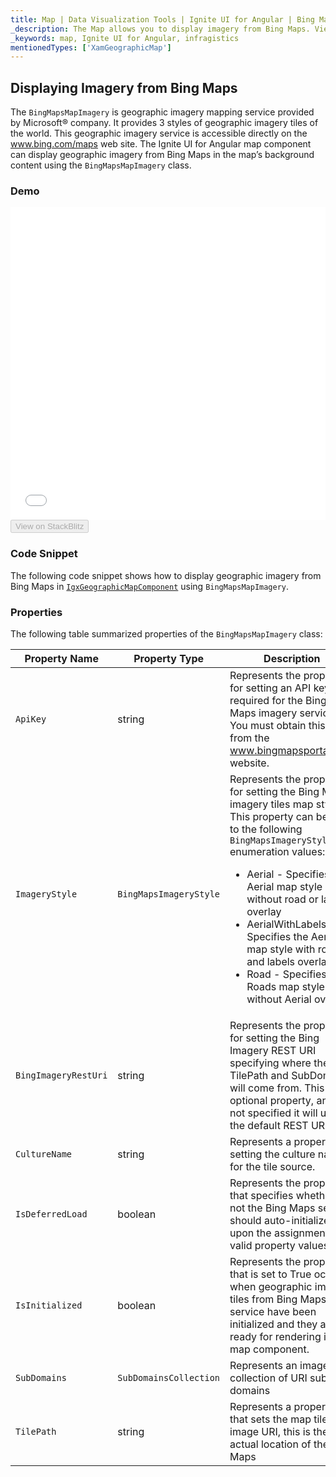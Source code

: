```yaml
---
title: Map | Data Visualization Tools | Ignite UI for Angular | Bing Maps | Infragistics
_description: The Map allows you to display imagery from Bing Maps. View the demo and usage for more
_keywords: map, Ignite UI for Angular, infragistics
mentionedTypes: ['XamGeographicMap']
---
```


## Displaying Imagery from Bing Maps

The `BingMapsMapImagery` is geographic imagery mapping service provided by Microsoft® company. It provides 3 styles of geographic imagery tiles of the world. This geographic imagery service is accessible directly on the <a href="http://www.bing.com/maps" target="_blank">www.bing.com/maps</a> web site. The Ignite UI for Angular map component can display geographic imagery from Bing Maps in the map’s background content using the `BingMapsMapImagery` class.

### Demo

<div class="sample-container loading" style="height: 500px">
    <iframe id="geo-map-display-bing-imagery-iframe" src='{environment:demosBaseUrl}/maps/geo-map-display-bing-imagery' width="100%" height="100%" seamless frameBorder="0" onload="onXPlatSampleIframeContentLoaded(this);"></iframe>
</div>
<div>
    <button data-localize="stackblitz" disabled class="stackblitz-btn"   data-iframe-id="geo-map-display-bing-imagery-iframe" data-demos-base-url="{environment:demosBaseUrl}">View on StackBlitz
    </button>
</div>

<div class="divider--half"></div>

### Code Snippet

The following code snippet shows how to display geographic imagery from Bing Maps in [`IgxGeographicMapComponent`](/products/ignite-ui-angular/api/docs/typescript/latest/classes/igxgeographicmapcomponent.html) using `BingMapsMapImagery`.

### Properties

The following table summarized properties of the `BingMapsMapImagery` class:

| Property Name        | Property Type          | Description                                                                                                                                                                                                                                                                                                                                                                                                             |
| -------------------- | ---------------------- | ----------------------------------------------------------------------------------------------------------------------------------------------------------------------------------------------------------------------------------------------------------------------------------------------------------------------------------------------------------------------------------------------------------------------- |
| `ApiKey`             | string                 | Represents the property for setting an API key required for the Bing Maps imagery service. You must obtain this key from the <a href="http://www.bingmapsportal.coms" target="_blank">www.bingmapsportal.com</a> website.                                                                                                                                                                                               |
| `ImageryStyle`       | `BingMapsImageryStyle` | Represents the property for setting the Bing Maps imagery tiles map style. This property can be set to the following `BingMapsImageryStyle` enumeration values: <ul><li> Aerial - Specifies the Aerial map style without road or labels overlay</li> <li> AerialWithLabels - Specifies the Aerial map style with road and labels overlay</li><li> Road - Specifies the Roads map style without Aerial overlay</li></ul> |
| `BingImageryRestUri` | string                 | Represents the property for setting the Bing Imagery REST URI specifying where the TilePath and SubDomains will come from. This is an optional property, and if not specified it will use the default REST URI.                                                                                                                                                                                                         |
| `CultureName`        | string                 | Represents a property for setting the culture name for the tile source.                                                                                                                                                                                                                                                                                                                                                 |
| `IsDeferredLoad`     | boolean                | Represents the property that specifies whether or not the Bing Maps service should auto-initialized upon the assignment of valid property values.                                                                                                                                                                                                                                                                       |
| `IsInitialized`      | boolean                | Represents the property that is set to True occurs when geographic imagery tiles from Bing Maps service have been initialized and they are ready for rendering in the map component.                                                                                                                                                                                                                                    |
| `SubDomains`         | `SubDomainsCollection` | Represents an image collection of URI sub domains                                                                                                                                                                                                                                                                                                                                                                       |
| `TilePath`           | string                 | Represents a property that sets the map tile image URI, this is the actual location of the Bing Maps                                                                                                                                                                                                                                                                                                                    |

